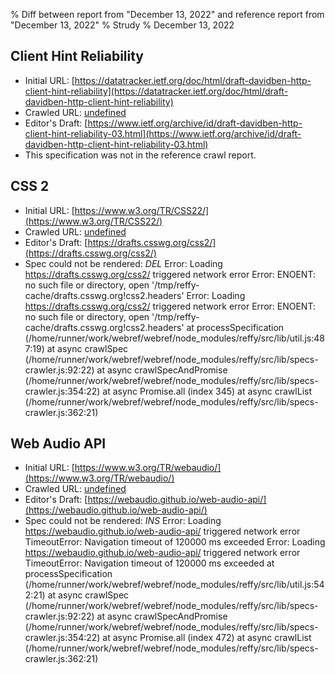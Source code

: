 % Diff between report from "December 13, 2022" and reference report from "December 13, 2022"
% Strudy
% December 13, 2022

## Client Hint Reliability

- Initial URL: [https://datatracker.ietf.org/doc/html/draft-davidben-http-client-hint-reliability](https://datatracker.ietf.org/doc/html/draft-davidben-http-client-hint-reliability)
- Crawled URL: [undefined](undefined)
- Editor's Draft: [https://www.ietf.org/archive/id/draft-davidben-http-client-hint-reliability-03.html](https://www.ietf.org/archive/id/draft-davidben-http-client-hint-reliability-03.html)
- This specification was not in the reference crawl report.


## CSS 2

- Initial URL: [https://www.w3.org/TR/CSS22/](https://www.w3.org/TR/CSS22/)
- Crawled URL: [undefined](undefined)
- Editor's Draft: [https://drafts.csswg.org/css2/](https://drafts.csswg.org/css2/)
- Spec could not be rendered: *DEL* Error: Loading https://drafts.csswg.org/css2/ triggered network error Error: ENOENT: no such file or directory, open '/tmp/reffy-cache/drafts.csswg.org!css2.headers' Error: Loading https://drafts.csswg.org/css2/ triggered network error Error: ENOENT: no such file or directory, open '/tmp/reffy-cache/drafts.csswg.org!css2.headers'
    at processSpecification (/home/runner/work/webref/webref/node_modules/reffy/src/lib/util.js:487:19)
    at async crawlSpec (/home/runner/work/webref/webref/node_modules/reffy/src/lib/specs-crawler.js:92:22)
    at async crawlSpecAndPromise (/home/runner/work/webref/webref/node_modules/reffy/src/lib/specs-crawler.js:354:22)
    at async Promise.all (index 345)
    at async crawlList (/home/runner/work/webref/webref/node_modules/reffy/src/lib/specs-crawler.js:362:21)


## Web Audio API

- Initial URL: [https://www.w3.org/TR/webaudio/](https://www.w3.org/TR/webaudio/)
- Crawled URL: [undefined](undefined)
- Editor's Draft: [https://webaudio.github.io/web-audio-api/](https://webaudio.github.io/web-audio-api/)
- Spec could not be rendered: *INS* Error: Loading https://webaudio.github.io/web-audio-api/ triggered network error TimeoutError: Navigation timeout of 120000 ms exceeded Error: Loading https://webaudio.github.io/web-audio-api/ triggered network error TimeoutError: Navigation timeout of 120000 ms exceeded
    at processSpecification (/home/runner/work/webref/webref/node_modules/reffy/src/lib/util.js:542:21)
    at async crawlSpec (/home/runner/work/webref/webref/node_modules/reffy/src/lib/specs-crawler.js:92:22)
    at async crawlSpecAndPromise (/home/runner/work/webref/webref/node_modules/reffy/src/lib/specs-crawler.js:354:22)
    at async Promise.all (index 472)
    at async crawlList (/home/runner/work/webref/webref/node_modules/reffy/src/lib/specs-crawler.js:362:21)



